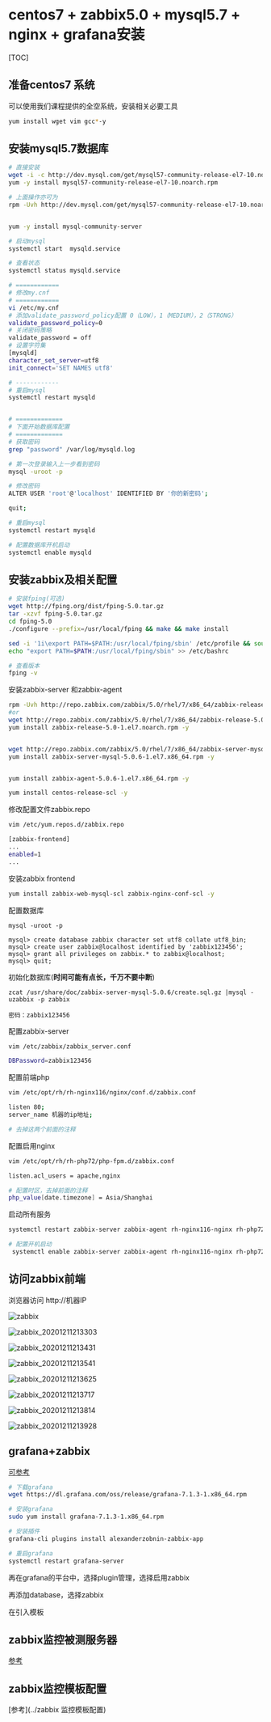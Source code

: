 # centos7 + zabbix5.0 + mysql5.7 + nginx + grafana安装

[TOC]

## 准备centos7 系统

可以使用我们课程提供的全空系统，安装相关必要工具

```sh
yum install wget vim gcc*-y
```



## 安装mysql5.7数据库

```sh
# 直接安装
wget -i -c http://dev.mysql.com/get/mysql57-community-release-el7-10.noarch.rpm
yum -y install mysql57-community-release-el7-10.noarch.rpm

# 上面操作亦可为
rpm -Uvh http://dev.mysql.com/get/mysql57-community-release-el7-10.noarch.rpm


yum -y install mysql-community-server

# 启动mysql
systemctl start  mysqld.service

# 查看状态
systemctl status mysqld.service

# ============
# 修改my.cnf
# ============
vi /etc/my.cnf
# 添加validate_password_policy配置 0（LOW），1（MEDIUM），2（STRONG）
validate_password_policy=0
# 关闭密码策略
validate_password = off
# 设置字符集
[mysqld]
character_set_server=utf8
init_connect='SET NAMES utf8'

# ------------
# 重启mysql
systemctl restart mysqld


# =============
# 下面开始数据库配置
# =============
# 获取密码
grep "password" /var/log/mysqld.log

# 第一次登录输入上一步看到密码
mysql -uroot -p

# 修改密码
ALTER USER 'root'@'localhost' IDENTIFIED BY '你的新密码';

quit;

# 重启mysql
systemctl restart mysqld

# 配置数据库开机启动
systemctl enable mysqld
```

## 安装zabbix及相关配置

```sh
# 安装fping(可选)
wget http://fping.org/dist/fping-5.0.tar.gz
tar -xzvf fping-5.0.tar.gz
cd fping-5.0 
./configure --prefix=/usr/local/fping && make && make install

sed -i '1i\export PATH=$PATH:/usr/local/fping/sbin' /etc/profile && source /etc/profile
echo "export PATH=$PATH:/usr/local/fping/sbin" >> /etc/bashrc

# 查看版本
fping -v
```

安装zabbix-server 和zabbix-agent

```sh
rpm -Uvh http://repo.zabbix.com/zabbix/5.0/rhel/7/x86_64/zabbix-release-5.0-1.el7.noarch.rpm
#or 
wget http://repo.zabbix.com/zabbix/5.0/rhel/7/x86_64/zabbix-release-5.0-1.el7.noarch.rpm
yum install zabbix-release-5.0-1.el7.noarch.rpm -y


wget http://repo.zabbix.com/zabbix/5.0/rhel/7/x86_64/zabbix-server-mysql-5.0.6-1.el7.x86_64.rpm
yum install zabbix-server-mysql-5.0.6-1.el7.x86_64.rpm -y


yum install zabbix-agent-5.0.6-1.el7.x86_64.rpm -y

yum install centos-release-scl -y

```

修改配置文件zabbix.repo

```sh
vim /etc/yum.repos.d/zabbix.repo

[zabbix-frontend]
...
enabled=1
...
```

安装zabbix frontend

```sh
yum install zabbix-web-mysql-scl zabbix-nginx-conf-scl -y
```

配置数据库

```mysql
mysql -uroot -p

mysql> create database zabbix character set utf8 collate utf8_bin;
mysql> create user zabbix@localhost identified by 'zabbix123456';
mysql> grant all privileges on zabbix.* to zabbix@localhost;
mysql> quit;
```

初始化数据库(**时间可能有点长，千万不要中断**)

```mysql
zcat /usr/share/doc/zabbix-server-mysql-5.0.6/create.sql.gz |mysql -uzabbix -p zabbix

密码：zabbix123456
```

配置zabbix-server

```sh
vim /etc/zabbix/zabbix_server.conf

DBPassword=zabbix123456
```

配置前端php

```sh
vim /etc/opt/rh/rh-nginx116/nginx/conf.d/zabbix.conf

listen 80;
server_name 机器的ip地址;

# 去掉这两个前面的注释
```

配置启用nginx

```sh
vim /etc/opt/rh/rh-php72/php-fpm.d/zabbix.conf

listen.acl_users = apache,nginx

# 配置时区，去掉前面的注释
php_value[date.timezone] = Asia/Shanghai
```

启动所有服务

```sh
systemctl restart zabbix-server zabbix-agent rh-nginx116-nginx rh-php72-php-fpm

# 配置开机启动
 systemctl enable zabbix-server zabbix-agent rh-nginx116-nginx rh-php72-php-fpm
```



## 访问zabbix前端

浏览器访问  http://机器IP 

![zabbix](image/zabbix_20201211213048.png)

![zabbix_20201211213303](image/zabbix_20201211213303.png)

![zabbix_20201211213431](image/zabbix_20201211213431.png)

![zabbix_20201211213541](image/zabbix_20201211213541.png)

![zabbix_20201211213625](image/zabbix_20201211213625.png)

![zabbix_20201211213717](image/zabbix_20201211213717.png)

![zabbix_20201211213814](image/zabbix_20201211213814.png)

![zabbix_20201211213928](image/zabbix_20201211213928.png)

## grafana+zabbix

[可参考](../zabbix与grafana结合，监控性能测试服务器/)

```sh
# 下载grafana
wget https://dl.grafana.com/oss/release/grafana-7.1.3-1.x86_64.rpm

# 安装grafana
sudo yum install grafana-7.1.3-1.x86_64.rpm

# 安装插件
grafana-cli plugins install alexanderzobnin-zabbix-app

# 重启grafana
systemctl restart grafana-server
```

再在grafana的平台中，选择plugin管理，选择启用zabbix

再添加database，选择zabbix

在引入模板

## zabbix监控被测服务器

[参考](../prometheus监控服务器)



## zabbix监控模板配置

[参考](../zabbix 监控模板配置)
